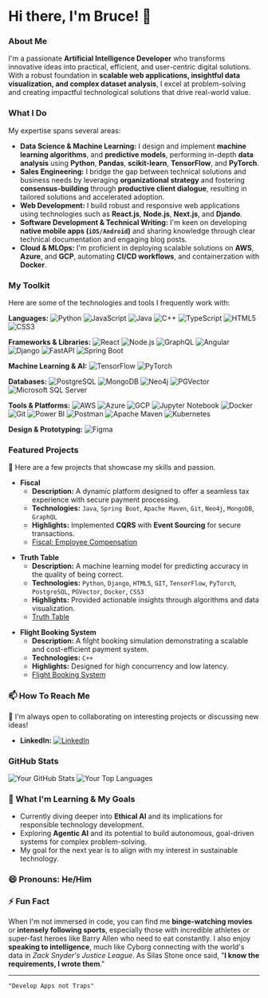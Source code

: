 # Hi there, I'm Bruce! 👋

### About Me

I'm a passionate **Artificial Intelligence Developer** who transforms innovative ideas into practical, efficient, and user-centric digital solutions. With a robust foundation in **scalable web applications, insightful data visualization, and complex dataset analysis**, I excel at problem-solving and creating impactful technological solutions that drive real-world value.

### What I Do

My expertise spans several areas:

- **Data Science & Machine Learning:** I design and implement **machine learning algorithms**, and **predictive models**, performing in-depth **data analysis** using **Python**, **Pandas**, **scikit-learn**, **TensorFlow**, and **PyTorch**.
- **Sales Engineering:** I bridge the gap between technical solutions and business needs by leveraging **organizational strategy** and fostering **consensus-building** through **productive client dialogue**, resulting in tailored solutions and accelerated adoption.
- **Web Development:** I build robust and responsive web applications using technologies such as **React.js**, **Node.js**, **Next.js**, and **Djando**.
- **Software Development & Technical Writing:** I'm keen on developing **native mobile apps (`iOS/Android`)** and sharing knowledge through clear technical documentation and engaging blog posts.
- **Cloud & MLOps:** I'm proficient in deploying scalable solutions on **AWS**, **Azure**, and **GCP**, automating **CI/CD workflows**, and containerzation with **Docker**.

### My Toolkit

Here are some of the technologies and tools I frequently work with:

**Languages:**
![Python](https://img.shields.io/badge/Python-3776AB?style=flat&logo=python&logoColor=white)
![JavaScript](https://img.shields.io/badge/JavaScript-F7DF1E?style=flat&logo=javascript&logoColor=black)
![Java](https://img.shields.io/badge/Java-007396?style=flat&logo=java&logoColor=white)
![C++](https://img.shields.io/badge/C%2B%2B-00599C?style=flat&logo=c%2B%2B&logoColor=white)
![TypeScript](https://img.shields.io/badge/TypeScript-3178C6?style=flat&logo=typescript&logoColor=white)
![HTML5](https://img.shields.io/badge/HTML5-E34F26?style=flat&logo=html5&logoColor=white)
![CSS3](https://img.shields.io/badge/CSS3-1572B6?style=flat&logo=css3&logoColor=white)

**Frameworks & Libraries:**
![React](https://img.shields.io/badge/React-61DAFB?style=flat&logo=react&logoColor=white)
![Node.js](https://img.shields.io/badge/Node.js-339933?style=flat&logo=node.js&logoColor=white)
![GraphQL](https://img.shields.io/badge/GraphQL-E10098?style=flat&logo=graphql&logoColor=white)
![Angular](https://img.shields.io/badge/Angular-DD0031?style=flat&logo=angular&logoColor=white)
![Django](https://img.shields.io/badge/Django-092E20?style=flat&logo=django&logoColor=white)
![FastAPI](https://img.shields.io/badge/FastAPI-009688?style=flat&logo=fastapi&logoColor=white)
![Spring Boot](https://img.shields.io/badge/Spring%20Boot-6DB33F?style=flat&logo=spring-boot&logoColor=white)

**Machine Learning & AI:**
![TensorFlow](https://img.shields.io/badge/TensorFlow-FF6F00?style=flat&logo=tensorflow&logoColor=white)
![PyTorch](https://img.shields.io/badge/PyTorch-EE4C2C?style=flat&logo=pytorch&logoColor=white)

**Databases:**
![PostgreSQL](https://img.shields.io/badge/PostgreSQL-336791?style=flat&logo=postgresql&logoColor=white)
![MongoDB](https://img.shields.io/badge/MongoDB-47A248?style=flat&logo=mongodb&logoColor=white)
![Neo4j](https://img.shields.io/badge/Neo4j-458BCC?style=flat&logo=neo4j&logoColor=white)
![PGVector](https://img.shields.io/badge/PGVector-4169E1?style=flat&logo=postgresql&logoColor=white&labelColor=white)
![Microsoft SQL Server](https://img.shields.io/badge/Microsoft%20SQL%20Server-CC2927?style=flat&logo=microsoft-sql-server&logoColor=white)

**Tools & Platforms:**
![AWS](https://img.shields.io/badge/AWS-232F3E?style=flat&logo=amazon-aws&logoColor=white)
![Azure](https://img.shields.io/badge/Azure-0078D4?style=flat&logo=microsoft-azure&logoColor=white)
![GCP](https://img.shields.io/badge/Google%20Cloud-4285F4?style=flat&logo=google-cloud&logoColor=white)
![Jupyter Notebook](https://img.shields.io/badge/Jupyter%20Notebook-F37626?style=flat&logo=jupyter&logoColor=white)
![Docker](https://img.shields.io/badge/Docker-2496ED?style=flat&logo=docker&logoColor=white)
![Git](https://img.shields.io/badge/Git-F05032?style=flat&logo=git&logoColor=white)
![Power BI](https://img.shields.io/badge/Power%20BI-F2C811?style=flat&logo=power%20bi&logoColor=black)
![Postman](https://img.shields.io/badge/Postman-FF6C37?style=flat&logo=postman&logoColor=white)
![Apache Maven](https://img.shields.io/badge/Apache%20Maven-C71A36?style=flat&logo=apache-maven&logoColor=white)
![Kubernetes](https://img.shields.io/badge/Kubernetes-326CE5?style=flat&logo=kubernetes&logoColor=white)

**Design & Prototyping:**
![Figma](https://img.shields.io/badge/Figma-F24E1E?style=flat&logo=figma&logoColor=white)


### Featured Projects

🔭 Here are a few projects that showcase my skills and passion.

- **Fiscal**
  - **Description:** A dynamic platform designed to offer a seamless tax experience with secure payment processing.
  - **Technologies:** `Java`, `Spring Boot`, `Apache Maven`, `Git`, `Neo4j`, `MongoDB`, `GraphQL` 
  - **Highlights:** Implemented **CQRS** with **Event Sourcing** for secure transactions.
  - [Fiscal: Employee Compensation](https://github.com/brucethagwana/employeecompensation)

* **Truth Table**
  - **Description:** A machine learning model for predicting accuracy in the quality of being correct.
  - **Technologies:** `Python`, `Django`, `HTML5`, `GIT`, `TensorFlow`, `PyTorch`, `PostgreSQL`, `PGVector`, `Docker`, `CSS3` 
  - **Highlights:** Provided actionable insights through algorithms and data visualization.
  - [Truth Table](https://github.com/brucethagwana/truthtable)

- **Flight Booking System**
  - **Description:** A filght booking simulation demonstrating a scalable and cost-efficient payment system.
  - **Technologies:** `C++`
  - **Highlights:** Designed for high concurrency and low latency.
  - [Flight Booking System](https://github.com/brucethagwana/flightbookingsystem)

### 📫 How To Reach Me

👯 I'm always open to collaborating on interesting projects or discussing new ideas!

  * **LinkedIn:** [![LinkedIn](https://img.shields.io/badge/LinkedIn-0077B5?style=for-the-badge&logo=linkedin&logoColor=white)](https://www.linkedin.com/in/brucethagwana/)

### GitHub Stats

![Your GitHub Stats](https://github-readme-stats.vercel.app/api?username=brucethagwana&show_icons=true&bg_color=0f141a&gradient=1a365b,1a365b,9f40ff&hide_border=true&title_color=fff&text_color=ccc)
![Your Top Languages](https://github-readme-stats.vercel.app/api/top-langs/?username=brucethagwana&layout=compact&bg_color=0f141a&gradient=1a365b,1a365b,9f40ff&hide_border=true&title_color=fff&text_color=ccc)

### 🌱 What I'm Learning & My Goals

- Currently diving deeper into **Ethical AI** and its implications for responsible technology development.
- Exploring **Agentic AI** and its potential to build autonomous, goal-driven systems for complex problem-solving.
- My goal for the next year is to align with my interest in sustainable technology.

### 😄 Pronouns: He/Him
  
### ⚡ Fun Fact

When I'm not immersed in code, you can find me **binge-watching movies** or **intensely following sports**, especially those with incredible athletes or super-fast heroes like Barry Allen who need to eat constantly. I also enjoy **speaking to intelligence**, much like Cyborg connecting with the world's data in *Zack Snyder's Justice League*. As Silas Stone once said, "**I know the requirements, I wrote them**."

* **

`"Develop Apps not Traps"`

